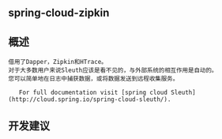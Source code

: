 ## spring-cloud-zipkin
## 概述
 ```Spring Cloud Sleuth为Spring Cloud提供了分布式追踪方案，
 借用了Dapper，Zipkin和HTrace。
 对于大多数用户来说Sleuth应该是看不见的，与外部系统的相互作用是自动的。
 您可以简单地在日志中捕获数据，或将数据发送到远程收集服务。

    For full documentation visit [spring cloud Sleuth](http://cloud.spring.io/spring-cloud-sleuth/).
 ```
## 开发建议 
